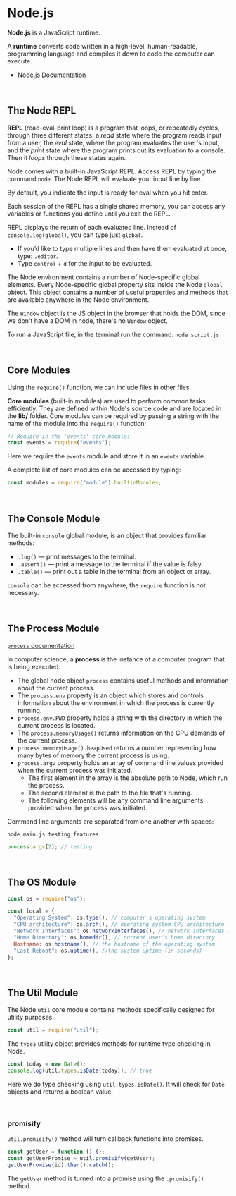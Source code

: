 # Node.js

**Node.js** is a JavaScript runtime.

A **runtime** converts code written in a high-level, human-readable, programming language and compiles it down to code the computer can execute.

- [Node.js Documentation](https://nodejs.org/en/docs)

<br>

## The Node REPL

**REPL** (read-eval-print loop) is a program that loops, or repeatedly cycles, through three different states: a _read_ state where the program reads input from a user, the _eval_ state, where the program evaluates the user's input, and the _print_ state where the program prints out its evaluation to a console. Then it _loops_ through these states again.

Node comes with a built-in JavaScript REPL. Access REPL by typing the command `node`. The Node REPL will evaluate your input line by line.

By default, you indicate the input is ready for eval when you hit enter.

Each session of the REPL has a single shared memory, you can access any variables or functions you define until you exit the REPL.

REPL displays the return of each evaluated line. Instead of `console.log(global)`, you can type just `global`.

- If you’d like to type multiple lines and then have them evaluated at once, type: `.editor`.
- Type `control` + `d` for the input to be evaluated.

The Node environment contains a number of Node-specific global elements. Every Node-specific global property sits inside the Node `global` object. This object contains a number of useful properties and methods that are available anywhere in the Node environment.

The `Window` object is the JS object in the browser that holds the DOM, since we don't have a DOM in node, there's no `Window` object.

To run a JavaScript file, in the terminal run the command: `node script.js`

<br>

## Core Modules

Using the `require()` function, we can include files in other files.

**Core modules** (built-in modules) are used to perform common tasks efficiently. They are defined within Node's source code and are located in the **lib/** folder. Core modules can be required by passing a string with the name of the module into the `require()` function:

```js
// Require in the 'events' core module:
const events = require("events");
```

Here we require the `events` module and store it in an `events` variable.

A complete list of core modules can be accessed by typing:

```js
const modules = require("module").builtinModules;
```

<br>

## The Console Module

The built-in `console` global module, is an object that provides familiar methods:

- `.log()` — print messages to the terminal.
- `.assert()` — print a message to the terminal if the value is falsy.
- `.table()` — print out a table in the terminal from an object or array.

`console` can be accessed from anywhere, the `require` function is not necessary.

<br>

## The Process Module

[`process` documentation](https://nodejs.org/api/process.html)

In computer science, a **process** is the instance of a computer program that is being executed.

- The global node object `process` contains useful methods and information about the current process.
- The `process.env` property is an object which stores and controls information about the environment in which the process is currently running.
- `process.env.PWD` property holds a string with the directory in which the current process is located.
- The `process.memoryUsage()` returns information on the CPU demands of the current process.
- `process.memoryUsage().heapUsed` returns a number representing how many bytes of memory the current process is using.
- `process.argv` property holds an array of command line values provided when the current process was initiated.
  - The first element in the array is the absolute path to Node, which run the process.
  - The second element is the path to the file that's running.
  - The following elements will be any command line arguments provided when the process was initiated.

Command line arguments are separated from one another with spaces:

```
node main.js testing features
```

```js
process.argv[2]; // testing
```

<br>

## The OS Module

```js
const os = require("os");

const local = {
  "Operating System": os.type(), // computer's operating system
  "CPU architecture": os.arch(), // operating system CPU architecture
  "Network Interfaces": os.networkInterfaces(), // network interfaces (IP / MAC)
  "Home Directory": os.homedir(), // current user's home directory
  Hostname: os.hostname(), // the hostname of the operating system
  "Last Reboot": os.uptime(), //the system uptime (in seconds)
};
```

<br>

## The Util Module

The Node `util` core module contains methods specifically designed for utility purposes.

```js
const util = require("util");
```

The `types` utility object provides methods for runtime type checking in Node.

```js
const today = new Date();
console.log(util.types.isDate(today)); // true
```

Here we do type checking using `util.types.isDate()`. It will check for `Date` objects and returns a boolean value.

<br>

### promisify

`util.promisify()` method will turn callback functions into promises.

```js
const getUser = function () {};
const getUserPromise = util.promisify(getUser);
getUserPromise(id).then().catch();
```

The `getUser` method is turned into a promise using the `.promisify()` method.

<br>
